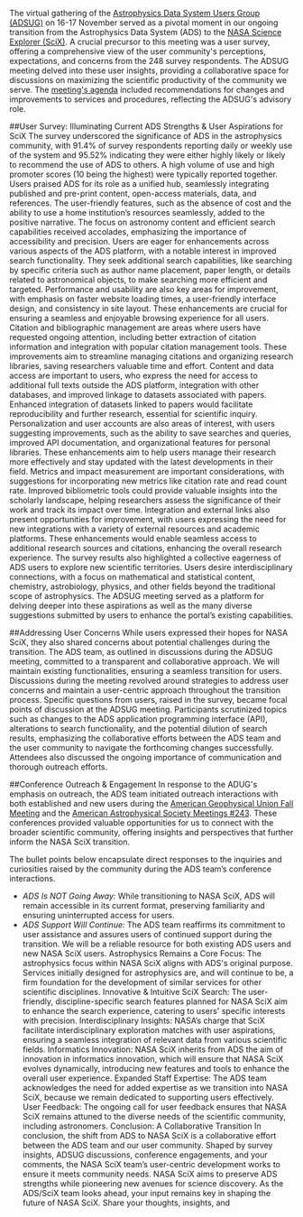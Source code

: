 The virtual gathering of the [Astrophysics Data System Users Group (ADSUG)](https://ui.adsabs.harvard.edu/about/adsug/) on 16-17 November served as a pivotal moment in our ongoing transition from the Astrophysics Data System (ADS) to the [NASA Science Explorer (SciX)](https://scixplorer.org/scixblog/scix). A crucial precursor to this meeting was a user survey, offering a comprehensive view of the user community's perceptions, expectations, and concerns from the 248 survey respondents. 
The ADSUG meeting delved into these user insights, providing a collaborative space for discussions on maximizing the scientific productivity of the community we serve. The [meeting's agenda](https://ui.adsabs.harvard.edu/about/adsug/past_meetings/2023-11-16-202311-program.html) included recommendations for changes and improvements to services and procedures, reflecting the ADSUG's advisory role.

##User Survey: Illuminating Current ADS Strengths & User Aspirations for SciX
The survey underscored the significance of ADS in the astrophysics community, with 91.4% of survey respondents reporting daily or weekly use of the system and 95.52% indicating they were either highly likely or likely to recommend the use of ADS to others. A high volume of use and high promoter scores (10 being the highest) were typically reported together. 
Users praised ADS for its role as a unified hub, seamlessly integrating published and pre-print content, open-access materials, data, and references. The user-friendly features, such as the absence of cost and the ability to use a home institution’s resources seamlessly, added to the positive narrative. The focus on astronomy content and efficient search capabilities received accolades, emphasizing the importance of accessibility and precision.
Users are eager for enhancements across various aspects of the ADS platform, with a notable 	interest in improved search functionality. They seek additional search capabilities, like searching by specific criteria such as author name placement, paper length, or details related to astronomical objects, to make searching more efficient and targeted.
Performance and usability are also key areas for improvement, with emphasis on faster website loading times, a user-friendly interface design, and consistency in site layout. These enhancements are crucial for ensuring a seamless and enjoyable browsing experience for all users.
Citation and bibliographic management are areas where users have requested ongoing attention, including better extraction of citation information and integration with popular citation management tools. These improvements aim to streamline managing citations and organizing research libraries, saving researchers valuable time and effort.
Content and data access are important to users, who express the need for access to additional full texts outside the ADS platform, integration with other databases, and improved linkage to datasets associated with papers. Enhanced integration of datasets linked to papers would facilitate reproducibility and further research, essential for scientific inquiry.
Personalization and user accounts are also areas of interest, with users suggesting improvements, such as the ability to save searches and queries, improved API documentation, and organizational features for personal libraries. These enhancements aim to help users manage their research more effectively and stay updated with the latest developments in their field.
Metrics and impact measurement are important considerations, with suggestions for incorporating new metrics like citation rate and read count rate. Improved bibliometric tools could provide valuable insights into the scholarly landscape, helping researchers assess the significance of their work and track its impact over time.
Integration and external links also present opportunities for improvement, with users expressing the need for new integrations with a variety of external resources and academic platforms. These enhancements would enable seamless access to additional research sources and citations, enhancing the overall research experience.
The survey results also highlighted a collective eagerness of ADS users to explore new scientific territories. Users desire interdisciplinary connections, with a focus on mathematical and statistical content, chemistry, astrobiology, physics, and other fields beyond the traditional scope of astrophysics. The ADSUG meeting served as a platform for delving deeper into these aspirations as well as the many diverse suggestions submitted by users to enhance the portal’s existing capabilities. 

##Addressing User Concerns
While users expressed their hopes for NASA SciX, they also shared concerns about potential challenges during the transition. The ADS team, as outlined in discussions during the ADSUG meeting, committed to a transparent and collaborative approach. We will maintain existing functionalities, ensuring a seamless transition for users. Discussions during the meeting revolved around strategies to address user concerns and maintain a user-centric approach throughout the transition process.
Specific questions from users, raised in the survey, became focal points of discussion at the ADSUG meeting. Participants scrutinized topics such as changes to the ADS application programming interface (API), alterations to search functionality, and the potential dilution of search results, emphasizing the collaborative efforts between the ADS team and the user community to navigate the forthcoming changes successfully. Attendees also discussed the ongoing importance of communication and thorough outreach efforts. 

##Conference Outreach & Engagement
In response to the ADUG's emphasis on outreach, the ADS team initiated outreach interactions with both established and new users during the [American Geophysical Union Fall Meeting](https://scixplorer.org/scixblog/AGUSciXLaunch) and the [American Astrophysical Society Meetings #243](https://scixplorer.org/scixblog/aas-2024). These conferences provided valuable opportunities for us to connect with the broader scientific community, offering insights and perspectives that further inform the NASA SciX transition.

The bullet points below encapsulate direct responses to the inquiries and curiosities raised by the community during the ADS team’s conference interactions.
*  _ADS Is NOT Going Away:_ While transitioning to NASA SciX, ADS will remain accessible in its current format, preserving familiarity and ensuring uninterrupted access for users.
*  _ADS Support Will Continue:_ The ADS team reaffirms its commitment to user assistance and assures users of continued support during the transition. We will be a reliable resource for both existing ADS users and new NASA SciX users.
Astrophysics Remains a Core Focus: The astrophysics focus within NASA SciX aligns with ADS's original purpose. Services initially designed for astrophysics are, and will continue to be, a firm foundation for the development of similar services for other scientific disciplines.
Innovative & Intuitive SciX Search: The user-friendly, discipline-specific search features planned for NASA SciX aim to enhance the search experience, catering to users' specific interests with precision.
Interdisciplinary Insights: NASA’s charge that SciX facilitate interdisciplinary exploration matches with user aspirations, ensuring a seamless integration of relevant data from various scientific fields.
Informatics Innovation: NASA SciX inherits from ADS the aim of innovation in informatics innovation, which will ensure that NASA SciX evolves dynamically, introducing new features and tools to enhance the overall user experience.
Expanded Staff Expertise: The ADS team acknowledges the need for added expertise as we transition into NASA SciX, because we remain dedicated to supporting users effectively.
User Feedback: The ongoing call for user feedback ensures that NASA SciX remains attuned to the diverse needs of the scientific community, including astronomers.
Conclusion: A Collaborative Transition
In conclusion, the shift from ADS to NASA SciX is a collaborative effort between the ADS team and our user community. Shaped by survey insights, ADSUG discussions, conference engagements, and your comments, the NASA SciX team’s user-centric development works to ensure it meets community needs. NASA SciX aims to preserve ADS strengths while pioneering new avenues for science discovery. As the ADS/SciX team looks ahead, your input remains key in shaping the future of NASA SciX. Share your thoughts, insights, and 
